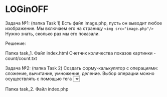 # LOGinOFF

Задача №1: (папка Task 1)
Есть файл image.php, пусть он выводит любое изображение.
Мы включаем его на страницу `<img src="image.php"/>` Нужно знать, сколько раз мы его показали.

Решение: 

Папка task_1. 
Файл index.html
Счетчик количества показов картинки - count/count.txt

Задача №2: (папка Task 2)
Создать форму-калькулятор c операциями: сложение, вычитание, умножение, деление. Выбор операции можно осуществлять с помощью тега <select>.
  Решение: 

Папка task_2. 
Файл index.php


